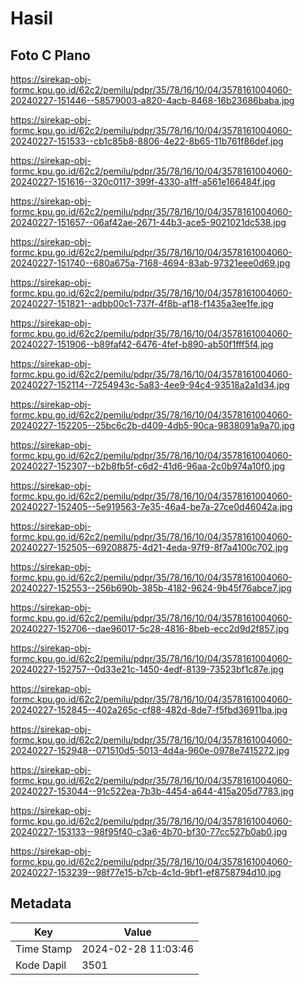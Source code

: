 # Hasil

## Foto C Plano

https://sirekap-obj-formc.kpu.go.id/62c2/pemilu/pdpr/35/78/16/10/04/3578161004060-20240227-151446--58579003-a820-4acb-8468-16b23686baba.jpg

https://sirekap-obj-formc.kpu.go.id/62c2/pemilu/pdpr/35/78/16/10/04/3578161004060-20240227-151533--cb1c85b8-8806-4e22-8b65-11b761f86def.jpg

https://sirekap-obj-formc.kpu.go.id/62c2/pemilu/pdpr/35/78/16/10/04/3578161004060-20240227-151616--320c0117-399f-4330-a1ff-a561e166484f.jpg

https://sirekap-obj-formc.kpu.go.id/62c2/pemilu/pdpr/35/78/16/10/04/3578161004060-20240227-151657--06af42ae-2671-44b3-ace5-9021021dc538.jpg

https://sirekap-obj-formc.kpu.go.id/62c2/pemilu/pdpr/35/78/16/10/04/3578161004060-20240227-151740--680a675a-7168-4694-83ab-97321eee0d69.jpg

https://sirekap-obj-formc.kpu.go.id/62c2/pemilu/pdpr/35/78/16/10/04/3578161004060-20240227-151821--adbb00c1-737f-4f8b-af18-f1435a3ee1fe.jpg

https://sirekap-obj-formc.kpu.go.id/62c2/pemilu/pdpr/35/78/16/10/04/3578161004060-20240227-151906--b89faf42-6476-4fef-b890-ab50f1fff5f4.jpg

https://sirekap-obj-formc.kpu.go.id/62c2/pemilu/pdpr/35/78/16/10/04/3578161004060-20240227-152114--7254943c-5a83-4ee9-94c4-93518a2a1d34.jpg

https://sirekap-obj-formc.kpu.go.id/62c2/pemilu/pdpr/35/78/16/10/04/3578161004060-20240227-152205--25bc6c2b-d409-4db5-90ca-9838091a9a70.jpg

https://sirekap-obj-formc.kpu.go.id/62c2/pemilu/pdpr/35/78/16/10/04/3578161004060-20240227-152307--b2b8fb5f-c6d2-41d6-96aa-2c0b974a10f0.jpg

https://sirekap-obj-formc.kpu.go.id/62c2/pemilu/pdpr/35/78/16/10/04/3578161004060-20240227-152405--5e919563-7e35-46a4-be7a-27ce0d46042a.jpg

https://sirekap-obj-formc.kpu.go.id/62c2/pemilu/pdpr/35/78/16/10/04/3578161004060-20240227-152505--69208875-4d21-4eda-97f9-8f7a4100c702.jpg

https://sirekap-obj-formc.kpu.go.id/62c2/pemilu/pdpr/35/78/16/10/04/3578161004060-20240227-152553--256b690b-385b-4182-9624-9b45f76abce7.jpg

https://sirekap-obj-formc.kpu.go.id/62c2/pemilu/pdpr/35/78/16/10/04/3578161004060-20240227-152706--dae96017-5c28-4816-8beb-ecc2d9d2f857.jpg

https://sirekap-obj-formc.kpu.go.id/62c2/pemilu/pdpr/35/78/16/10/04/3578161004060-20240227-152757--0d33e21c-1450-4edf-8139-73523bf1c87e.jpg

https://sirekap-obj-formc.kpu.go.id/62c2/pemilu/pdpr/35/78/16/10/04/3578161004060-20240227-152845--402a265c-cf88-482d-8de7-f5fbd36911ba.jpg

https://sirekap-obj-formc.kpu.go.id/62c2/pemilu/pdpr/35/78/16/10/04/3578161004060-20240227-152948--071510d5-5013-4d4a-960e-0978e7415272.jpg

https://sirekap-obj-formc.kpu.go.id/62c2/pemilu/pdpr/35/78/16/10/04/3578161004060-20240227-153044--91c522ea-7b3b-4454-a644-415a205d7783.jpg

https://sirekap-obj-formc.kpu.go.id/62c2/pemilu/pdpr/35/78/16/10/04/3578161004060-20240227-153133--98f95f40-c3a6-4b70-bf30-77cc527b0ab0.jpg

https://sirekap-obj-formc.kpu.go.id/62c2/pemilu/pdpr/35/78/16/10/04/3578161004060-20240227-153239--98f77e15-b7cb-4c1d-9bf1-ef8758794d10.jpg


## Metadata

| Key        | Value               |
| ---------- | ------------------- |
| Time Stamp | 2024-02-28 11:03:46 |
| Kode Dapil | 3501                |




